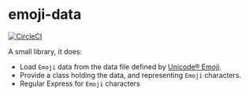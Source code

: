 # emoji-data

[![CircleCI](https://circleci.com/gh/tanbro/emoji-data.svg?style=svg)](https://circleci.com/gh/tanbro/emoji-data)

A small library, it does:

- Load `Emoji` data from the data file defined by [Unicode® Emoji](https://unicode.org/emoji/charts/index.html).
- Provide a class holding the data, and representing `Emoji` characters.
- Regular Express for `Emoji` characters
